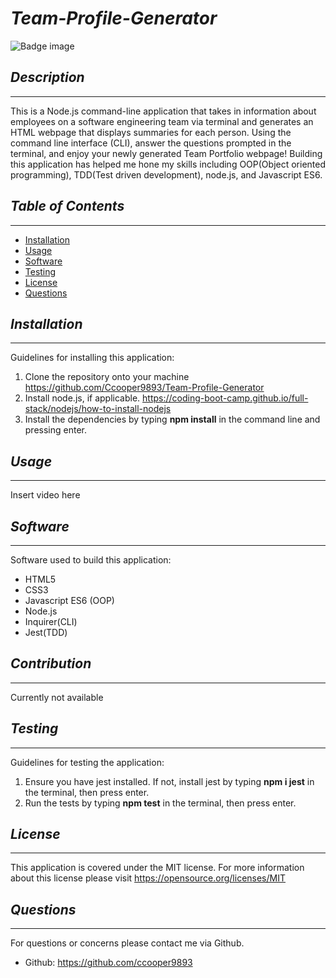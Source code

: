 # *Team-Profile-Generator*
![Badge image](https://img.shields.io/badge/license-MIT-green})


## *Description*
___
This is a Node.js command-line application that takes in information about employees on a software engineering team via terminal and generates an HTML webpage that displays summaries for each person. Using the command line interface (CLI), answer the questions prompted in the terminal, and enjoy your newly generated Team Portfolio webpage!
Building this application has helped me hone my skills including OOP(Object oriented programming), TDD(Test driven development), node.js, and Javascript ES6.

 ## *Table of Contents*
 ___
  - [Installation](#installation)
  - [Usage](#usage)
  - [Software](#software)
  - [Testing](#testing)
  - [License](#license)
  - [Questions](#questions)


## *Installation*
___
Guidelines for installing this application:
1. Clone the repository onto your machine https://github.com/Ccooper9893/Team-Profile-Generator
2. Install node.js, if applicable. https://coding-boot-camp.github.io/full-stack/nodejs/how-to-install-nodejs
3. Install the dependencies by typing **npm install** in the command line and pressing enter.


## *Usage*
___
Insert video here


## *Software*
___
Software used to build this application:
- HTML5
- CSS3
- Javascript ES6 (OOP)
- Node.js
- Inquirer(CLI)
- Jest(TDD)


## *Contribution*
___
Currently not available


## *Testing*
___
Guidelines for testing the application:
1. Ensure you have jest installed. If not, install jest by typing **npm i jest** in the terminal, then press enter.
2. Run the tests by typing **npm test** in the terminal, then press enter.


## *License*
___
This application is covered under the MIT license.
For more information about this license please visit https://opensource.org/licenses/MIT


## *Questions*
___
For questions or concerns please contact me via Github.
  - Github: https://github.com/ccooper9893